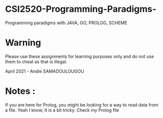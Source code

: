 # CSI2520-Programming-Paradigms-
Programming paradigms with JAVA, GO, PROLOG, SCHEME 

# Warning
Please use these assignments for learning purposes only and do not use them to cheat as that is illegal.

April 2021 - Andie SAMADOULOUGOU 


# Notes : 

If you are here for Prolog, you might be looking for a way to read data from a file. Yeah I know, It is a bit tricky. 
Check my Prolog file
